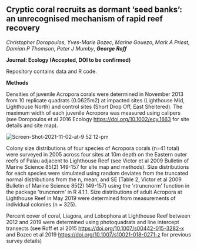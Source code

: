## Cryptic coral recruits as dormant ‘seed banks’: an unrecognised mechanism of rapid reef recovery

*Christopher Doropoulos*, *Yves-Marie Bozec*, *Marine Gouezo*, *Mark A Priest*, *Damian P Thomson*, *Peter J Mumby*, ***George Roff***

**Journal: Ecology (Accepted, DOI to be confirmed)**

Repository contains data and R code.

**Methods**

Densities of juvenile Acropora corals were determined in November 2013 from 10 replicate quadrats (0.0625m2) at impacted sites (Lighthouse Mid, Lighthouse North) and control sites (Short Drop Off, East Sheltered). The maximum width of each juvenile Acropora was measured using calipers (see Doropoulos et al 2016 Ecology https://doi.org/10.1002/ecy.1663 for site details and site map).

![Screen-Shot-2021-11-02-at-9 52 12-pm](https://user-images.githubusercontent.com/93563980/139841443-650f9dfd-479f-4239-b205-f3662f02ace0.png)

Colony size distributions of four species of Acropora corals (n=41 total) were surveyed in 2005 across four sites at 10m depth on the Eastern outer reefs of Palau  adjacent to Lighthouse Reef (see Victor et al 2009 Bulletin of Marine Science 85(2) 149-157 for site map and methods). Size distributions for each species were simulated using random deviates from the truncated normal distributions from the n, mean, and SE (Table 2, Victor et al 2009 Bulletin of Marine Science 85(2) 149-157) using the 'rtruncnorm' function in the package 'truncnorm' in R 4.1.1. Size distributions of adult Acropora at Lighthouse Reef in May 2019 were determined from measurements of  individual colonies (n = 325).  

Percent cover of coral, Liagora, and Lobophora at Lighthouse Reef between 2012 and 2019 were determined using photoquadrats and line intercept transects  (see Roff et al 2015 https://doi.org/10.1007/s00442-015-3282-x and Bozec et al 2019 https://doi.org/10.1007/s10021-018-0271-z for previous survey details) 

